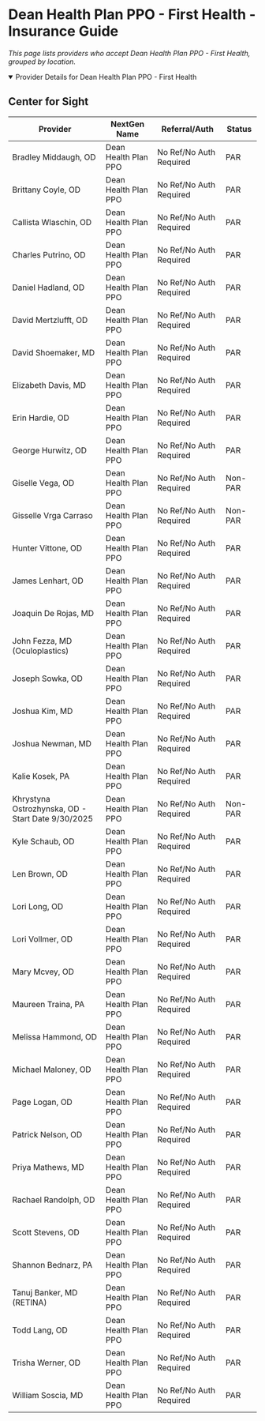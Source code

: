 # Dean Health Plan PPO - First Health - Insurance Guide

*This page lists providers who accept Dean Health Plan PPO - First Health, grouped by location.*

<details open><summary>Provider Details for Dean Health Plan PPO - First Health</summary>

## Center for Sight

| Provider | NextGen Name | Referral/Auth | Status |
|----------|-------------|--------------|--------|
| Bradley Middaugh, OD | Dean Health Plan PPO | No Ref/No Auth Required | PAR |
| Brittany Coyle, OD | Dean Health Plan PPO | No Ref/No Auth Required | PAR |
| Callista Wlaschin, OD | Dean Health Plan PPO | No Ref/No Auth Required | PAR |
| Charles Putrino, OD | Dean Health Plan PPO | No Ref/No Auth Required | PAR |
| Daniel Hadland, OD | Dean Health Plan PPO | No Ref/No Auth Required | PAR |
| David Mertzlufft, OD | Dean Health Plan PPO | No Ref/No Auth Required | PAR |
| David Shoemaker, MD | Dean Health Plan PPO | No Ref/No Auth Required | PAR |
| Elizabeth Davis, MD | Dean Health Plan PPO | No Ref/No Auth Required | PAR |
| Erin Hardie, OD | Dean Health Plan PPO | No Ref/No Auth Required | PAR |
| George Hurwitz, OD | Dean Health Plan PPO | No Ref/No Auth Required | PAR |
| Giselle Vega, OD | Dean Health Plan PPO | No Ref/No Auth Required | Non-PAR |
| Gisselle Vrga Carraso | Dean Health Plan PPO | No Ref/No Auth Required | Non-PAR |
| Hunter Vittone, OD | Dean Health Plan PPO | No Ref/No Auth Required | PAR |
| James Lenhart, OD | Dean Health Plan PPO | No Ref/No Auth Required | PAR |
| Joaquin De Rojas, MD | Dean Health Plan PPO | No Ref/No Auth Required | PAR |
| John Fezza, MD (Oculoplastics) | Dean Health Plan PPO | No Ref/No Auth Required | PAR |
| Joseph Sowka, OD | Dean Health Plan PPO | No Ref/No Auth Required | PAR |
| Joshua Kim, MD | Dean Health Plan PPO | No Ref/No Auth Required | PAR |
| Joshua Newman, MD | Dean Health Plan PPO | No Ref/No Auth Required | PAR |
| Kalie Kosek, PA | Dean Health Plan PPO | No Ref/No Auth Required | PAR |
| Khrystyna Ostrozhynska, OD - Start Date 9/30/2025 | Dean Health Plan PPO | No Ref/No Auth Required | Non-PAR |
| Kyle Schaub, OD | Dean Health Plan PPO | No Ref/No Auth Required | PAR |
| Len Brown, OD | Dean Health Plan PPO | No Ref/No Auth Required | PAR |
| Lori Long, OD | Dean Health Plan PPO | No Ref/No Auth Required | PAR |
| Lori Vollmer, OD | Dean Health Plan PPO | No Ref/No Auth Required | PAR |
| Mary Mcvey, OD | Dean Health Plan PPO | No Ref/No Auth Required | PAR |
| Maureen Traina, PA | Dean Health Plan PPO | No Ref/No Auth Required | PAR |
| Melissa Hammond, OD | Dean Health Plan PPO | No Ref/No Auth Required | PAR |
| Michael Maloney, OD | Dean Health Plan PPO | No Ref/No Auth Required | PAR |
| Page Logan, OD | Dean Health Plan PPO | No Ref/No Auth Required | PAR |
| Patrick Nelson, OD | Dean Health Plan PPO | No Ref/No Auth Required | PAR |
| Priya Mathews, MD | Dean Health Plan PPO | No Ref/No Auth Required | PAR |
| Rachael Randolph, OD | Dean Health Plan PPO | No Ref/No Auth Required | PAR |
| Scott Stevens, OD | Dean Health Plan PPO | No Ref/No Auth Required | PAR |
| Shannon Bednarz, PA | Dean Health Plan PPO | No Ref/No Auth Required | PAR |
| Tanuj Banker, MD (RETINA) | Dean Health Plan PPO | No Ref/No Auth Required | PAR |
| Todd Lang, OD | Dean Health Plan PPO | No Ref/No Auth Required | PAR |
| Trisha Werner, OD | Dean Health Plan PPO | No Ref/No Auth Required | PAR |
| William Soscia, MD | Dean Health Plan PPO | No Ref/No Auth Required | PAR |

</details>

